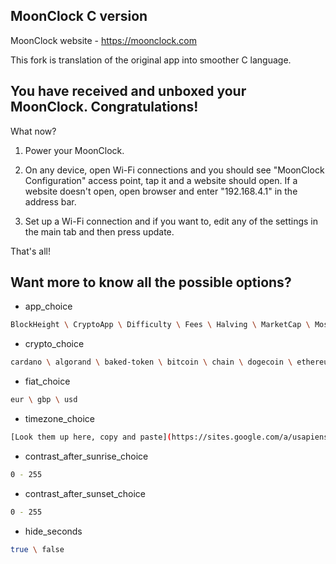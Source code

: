 ## MoonClock C version

MoonClock website - https://moonclock.com

This fork is translation of the original app into smoother C language.

## You have received and unboxed your MoonClock. Congratulations!

What now?

1. Power your MoonClock.

2. On any device, open Wi-Fi connections and you should see "MoonClock Configuration" access point, tap it and a website should open. If a website doesn't open, open browser and enter "192.168.4.1" in the address bar.

3. Set up a Wi-Fi connection and if you want to, edit any of the settings in the main tab and then press update.

That's all!


## Want more to know all the possible options?

* app_choice
```sh
BlockHeight \ CryptoApp \ Difficulty \ Fees \ Halving \ MarketCap \ MoscowTimeApp \ TimeApp
```
* crypto_choice
```sh
cardano \ algorand \ baked-token \ bitcoin \ chain \ dogecoin \ ethereum \ kusama \ litecoin \ polkadot \ thorchain \ verasity
```
* fiat_choice
```sh
eur \ gbp \ usd
```
* timezone_choice
```sh
[Look them up here, copy and paste](https://sites.google.com/a/usapiens.com/opnode/time-zones)
```
* contrast_after_sunrise_choice 
```sh
0 - 255
```
* contrast_after_sunset_choice
```sh
0 - 255
```
* hide_seconds
```sh
true \ false
```


